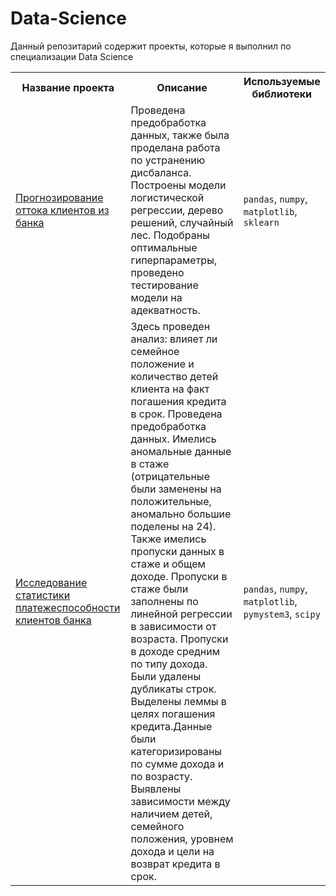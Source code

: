 # Data-Science
Данный репозитарий содержит проекты, которые я выполнил по специализации Data Science
<table>
	<tr>
		<th>Название проекта</th>
		<th>Описание</th>
		<th>Используемые библиотеки</th>
	</tr>
	<tr>
		<td>
			<a href="https://github.com/evdokimov-ek/Data-Science/tree/master/Bank%20churn" alt="Прогнозирование оттока клиентов из банка">Прогнозирование оттока клиентов из банка</a>
		</td>
		<td>
			Проведена предобработка данных, также была проделана работа по устранению дисбаланса. Построены модели логистической регрессии, дерево решений, случайный лес. 
Подобраны оптимальные гиперпараметры, проведено тестирование модели на адекватность.
		</td>
		<td>
			<code>pandas</code>, <code>numpy</code>, <code>matplotlib</code>, <code>sklearn</code>
		</td>
	</tr>
	<tr>
		<td>
			<a href="https://github.com/evdokimov-ek/Data-Science/tree/master/loan%20repayment%20statistics" alt="Исследование статистики платежеспособности клиентов банка">Исследование статистики платежеспособности клиентов банка</a>
		</td>
		<td>
			Здесь проведен анализ: влияет ли семейное положение и количество детей клиента на факт погашения кредита в срок. Проведена предобработка данных. 
Имелись аномальные данные в стаже (отрицательные были заменены на положительные, аномально большие поделены на 24). Также имелись пропуски данных в стаже и общем доходе. 
Пропуски в стаже были заполнены по линейной регрессии в зависимости от возраста. Пропуски в доходе средним по типу дохода. Были удалены дубликаты строк. 
Выделены леммы в целях погашения кредита.Данные были категоризированы по сумме дохода и по возрасту.
Выявлены зависимости между наличием детей, семейного положения, уровнем дохода и цели на возврат кредита в срок.
		</td>
		<td>
			<code>pandas</code>, <code>numpy</code>, <code>matplotlib</code>, <code>pymystem3</code>, <code>scipy</code>
		</td>

</table>
